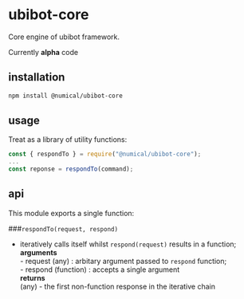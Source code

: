 # ubibot-core
Core engine of ubibot framework.

Currently **alpha** code 

## installation
```bash
npm install @numical/ubibot-core
```

## usage
Treat as a library of utility functions:
```javascript
const { respondTo } = require("@numical/ubibot-core");
...
const reponse = respondTo(command);
```

## api
This module exports a single function:

###```respondTo(request, respond)```
* iteratively calls itself whilst ```respond(request)``` results in a function;  
    __arguments__  
        - request (any) : arbitary argument passed to ```respond``` function;  
        - respond (function) : accepts a single argument  
    __returns__  
    (any) - the first non-function response in the iterative chain
